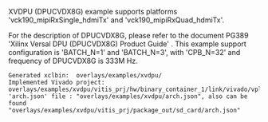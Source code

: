 
XVDPU (DPUCVDX8G) example supports platforms 'vck190_mipiRxSingle_hdmiTx' and 'vck190_mipiRxQuad_hdmiTx'.
 
For the description of DPUCVDX8G, please refer to the document PG389 'Xilinx Versal DPU (DPUCVDX8G) Product Guide' .
This example support configuration is 'BATCH_N=1' and 'BATCH_N=3', with 'CPB_N=32' and frequency of DPUCVDX8G is 333M Hz.
```
Generated xclbin:  overlays/examples/xvdpu/
Implemented Vivado project: overlays/examples/xvdpu/vitis_prj/hw/binary_container_1/link/vivado/vpl/prj
'arch.json' file : "overlays/examples/xvdpu/arch.json", also can be found "overlays/examples/xvdpu/vitis_prj/package_out/sd_card/arch.json"
```